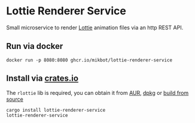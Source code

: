# Lottie Renderer Service

Small microservice to render [Lottie](https://en.wikipedia.org/wiki/Lottie_(file_format)) animation files via an http REST API.

## Run via docker
```
docker run -p 8080:8080 ghcr.io/mikbot/lottie-renderer-service
```

## Install via [crates.io](https://crates.io)
The `rlottie` lib is required, you can obtain it from [AUR](https://aur.archlinux.org/packages/rlottie), [dpkg](https://packages.debian.org/bullseye/librlottie0-1) or [build from source](https://github.com/Samsung/rlottie#building-lottie)
```
cargo install lottie-renderer-service
lottie-renderer-service
```

